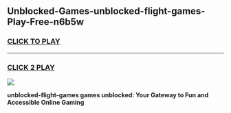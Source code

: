 
## Unblocked-Games-unblocked-flight-games-Play-Free-n6b5w
<h3>
<a href="https://premium76.site?title=unblocked-flight-games&ref=23A">CLICK TO PLAY</a></h3>
<hr>

<h3>
<a href="https://premium76.site?title=unblocked-flight-games&ref=23A">CLICK 2 PLAY</a>
  
</h3>

<a href="https://premium76.site?title=unblocked-flight-games&ref=23A"><img src="https://clearcache.store/games.png"></a>


**unblocked-flight-games games unblocked: Your Gateway to Fun and Accessible Online Gaming**
